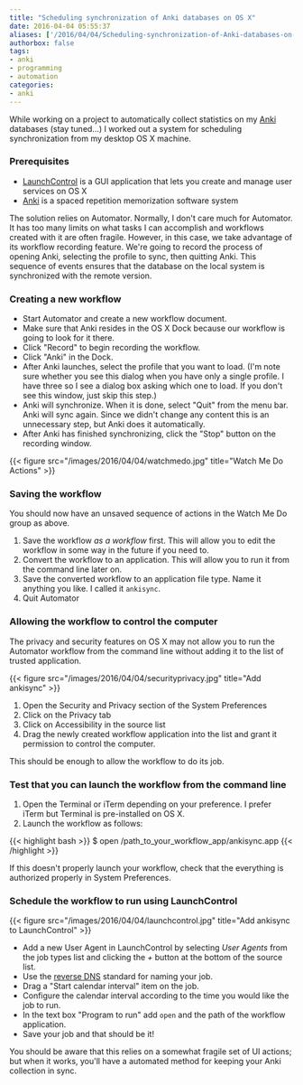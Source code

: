 ```yaml
---
title: "Scheduling synchronization of Anki databases on OS X"
date: 2016-04-04 05:55:37
aliases: ['/2016/04/04/Scheduling-synchronization-of-Anki-databases-on-OS-X/']
authorbox: false
tags:
- anki
- programming
- automation
categories:
- anki
---
```

While working on a project to automatically collect statistics on my [Anki](http://ankisrs.net) databases (stay tuned...) I worked out a system for scheduling synchronization from my desktop OS X machine.

### Prerequisites

- [LaunchControl](http://www.soma-zone.com/LaunchControl/) is a GUI application that lets you create and manage user services on OS X
- [Anki](http://ankisrs.net) is a spaced repetition memorization software system

The solution relies on Automator. Normally, I don't care much for Automator. It has too many limits on what tasks I can accomplish and workflows created with it are often fragile. However, in this case, we take advantage of its workflow recording feature. We're going to record the process of opening Anki, selecting the profile to sync, then quitting Anki. This sequence of events ensures that the database on the local system is synchronized with the remote version.

<!-- more -->

### Creating a new workflow

* Start Automator and create a new workflow document.
* Make sure that Anki resides in the OS X Dock because our workflow is going to look for it there.
* Click "Record" to begin recording the workflow.
* Click "Anki" in the Dock.
* After Anki launches, select the profile that you want to load. (I'm note sure whether you see this dialog when you have only a single profile. I have three so I see a dialog box asking which one to load. If you don't see this window, just skip this step.)
* Anki will synchronize. When it is done, select "Quit" from the menu bar. Anki will sync again. Since we didn't change any content this is an unnecessary step, but Anki does it automatically.
* After Anki has finished synchronizing, click the "Stop" button on the recording window.

{{< figure src="/images/2016/04/04/watchmedo.jpg" title="Watch Me Do Actions" >}}

### Saving the workflow

You should now have an unsaved sequence of actions in the Watch Me Do group as above.

1. Save the workflow _as a workflow_ first. This will allow you to edit the workflow in some way in the future if you need to.
2. Convert the workflow to an application. This will allow you to run it from the command line later on.
3. Save the converted workflow to an application file type. Name it anything you like. I called it `ankisync`.
4. Quit Automator

### Allowing the workflow to control the computer

The privacy and security features on OS X may not allow you to run the Automator workflow from the command line without adding it to the list of trusted application.

{{< figure src="/images/2016/04/04/securityprivacy.jpg" title="Add ankisync" >}}

1. Open the Security and Privacy section of the System Preferences
2. Click on the Privacy tab
3. Click on Accessibility in the source list
4. Drag the newly created workflow application into the list and grant it permission to control the computer.

This should be enough to allow the workflow to do its job.

### Test that you can launch the workflow from the command line

1. Open the Terminal or iTerm depending on your preference. I prefer iTerm but Terminal is pre-installed on OS X.
2. Launch the workflow as follows:

{{< highlight bash >}}
$ open /path_to_your_workflow_app/ankisync.app
{{< /highlight >}}

If this doesn't properly launch your workflow, check that the everything is authorized properly in System Preferences.

### Schedule the workflow to run using LaunchControl

{{< figure src="/images/2016/04/04/launchcontrol.jpg" title="Add ankisync to LaunchControl" >}}

* Add a new User Agent in LaunchControl by selecting _User Agents_ from the job types list and clicking the _+_ button at the bottom of the source list.
* Use the [reverse DNS]() standard for naming your job.
* Drag a "Start calendar interval" item on the job.
* Configure the calendar interval according to the time you would like the job to run.
* In the text box "Program to run" add `open` and the path of the workflow application.
* Save your job and that should be it!

You should be aware that this relies on a somewhat fragile set of UI actions; but when it works, you'll have a automated method for keeping your Anki collection in sync.
